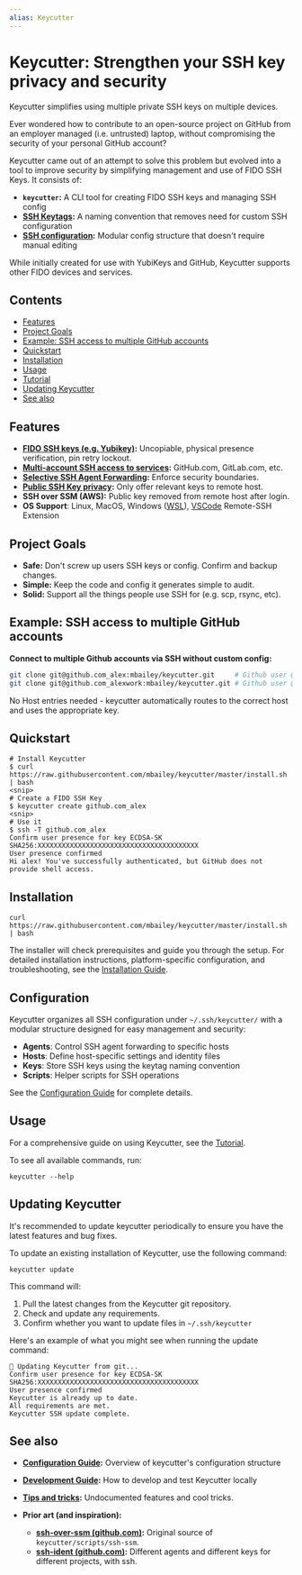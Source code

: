 ```yaml
---
alias: Keycutter
---
```


# Keycutter: Strengthen your SSH key privacy and security

Keycutter simplifies using multiple private SSH keys on multiple devices.

Ever wondered how to contribute to an open-source project on GitHub from an employer managed (i.e. untrusted) laptop, without compromising the security of your personal GitHub account?

Keycutter came out of an attempt to solve this problem but evolved into a tool to improve security by simplifying management and use of FIDO SSH Keys. It consists of:

- **`keycutter`:** A CLI tool for creating FIDO SSH keys and managing SSH config
- **[SSH Keytags](docs/ssh-keytags.md):** A naming convention that removes need for custom SSH configuration
- **[SSH configuration](docs/config/README.md):** Modular config structure that doesn't require manual editing

While initially created for use with YubiKeys and GitHub, Keycutter supports other FIDO devices and services.

## Contents

- [Features](#features)
- [Project Goals](#project-goals)
- [Example: SSH access to multiple GitHub accounts](#example-ssh-access-to-multiple-github-accounts)
- [Quickstart](#quickstart)
- [Installation](#installation)
- [Usage](#usage)
- [Tutorial](docs/tutorial.md)
- [Updating Keycutter](#updating-keycutter)
- [See also](#see-also)

## Features

- **[FIDO SSH keys (e.g. Yubikey)](./docs/yubikeys/fido2-on-yubikeys.md):** Uncopiable, physical presence verification, pin retry lockout.
- **[Multi-account SSH access to services](./docs/ssh-keytags.md#key-innovation-multi-account-ssh):** GitHub.com, GitLab.com, etc.
- **[Selective SSH Agent Forwarding](./ssh_config/keycutter/agents/README.md):** Enforce security boundaries.
- **[Public SSH Key privacy](./docs/design/defense-layers-to-protect-against-key-misuse.md):** Only offer relevant keys to remote host.
- **SSH over SSM (AWS):** Public key removed from remote host after login.
- **OS Support**: Linux, MacOS, Windows ([WSL](docs/install.md#wsl-windows-subsystem-for-linux)), [VSCode](docs/vscode/README.md) Remote-SSH Extension

## Project Goals

- **Safe:** Don't screw up users SSH keys or config. Confirm and backup changes.
- **Simple:** Keep the code and config it generates simple to audit.
- **Solid:** Support all the things people use SSH for (e.g. scp, rsync, etc).

## Example: SSH access to multiple GitHub accounts

**Connect to multiple Github accounts via SSH without custom config:**

```bash
git clone git@github.com_alex:mbailey/keycutter.git     # Github user @alex
git clone git@github.com_alexwork:mbailey/keycutter.git # Github user @alexwork
```

No Host entries needed - keycutter automatically routes to the correct host and uses the appropriate key.

## Quickstart

```shell
# Install Keycutter
$ curl https://raw.githubusercontent.com/mbailey/keycutter/master/install.sh | bash
<snip>
# Create a FIDO SSH Key
$ keycutter create github.com_alex
<snip>
# Use it
$ ssh -T github.com_alex
Confirm user presence for key ECDSA-SK SHA256:XXXXXXXXXXXXXXXXXXXXXXXXXXXXXXXXXXXXXXXX
User presence confirmed
Hi alex! You've successfully authenticated, but GitHub does not provide shell access.
```

## Installation

```shell
curl https://raw.githubusercontent.com/mbailey/keycutter/master/install.sh | bash
```

The installer will check prerequisites and guide you through the setup. For detailed installation instructions, platform-specific configuration, and troubleshooting, see the [Installation Guide](./docs/install.md).

## Configuration

Keycutter organizes all SSH configuration under `~/.ssh/keycutter/` with a modular structure designed for easy management and security:

- **Agents**: Control SSH agent forwarding to specific hosts
- **Hosts**: Define host-specific settings and identity files
- **Keys**: Store SSH keys using the keytag naming convention
- **Scripts**: Helper scripts for SSH operations

See the [Configuration Guide](docs/config/README.md) for complete details.

## Usage

For a comprehensive guide on using Keycutter, see the [Tutorial](docs/tutorial.md).

To see all available commands, run:

```shell
keycutter --help
```

## Updating Keycutter

It's recommended to update keycutter periodically to ensure you have the
latest features and bug fixes.

To update an existing installation of Keycutter, use the following command:

```shell
keycutter update
```

This command will:

1. Pull the latest changes from the Keycutter git repository.
1. Check and update any requirements.
1. Confirm whether you want to update files in `~/.ssh/keycutter`

Here's an example of what you might see when running the update command:

```
🔄 Updating Keycutter from git...
Confirm user presence for key ECDSA-SK SHA256:XXXXXXXXXXXXXXXXXXXXXXXXXXXXXXXXXXXXXXXX
User presence confirmed
Keycutter is already up to date.
All requirements are met.
Keycutter SSH update complete.
```

## See also

- **[Configuration Guide](docs/config/README.md):** Overview of keycutter's configuration structure
- **[Development Guide](docs/development.md):** How to develop and test Keycutter locally
- **[Tips and tricks](docs/tips-and-tricks.md):** Undocumented features and cool tricks.

- **Prior art (and inspiration):**
  - **[ssh-over-ssm (github.com)](https://github.com/elpy1/ssh-over-ssm):** Original source of `keycutter/scripts/ssh-ssm`.
  - **[ssh-ident (github.com)](https://github.com/ccontavalli/ssh-ident):** Different agents and different keys for different projects, with ssh.
